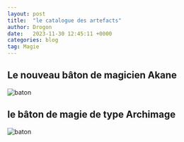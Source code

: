 ```yaml
---
layout: post
title:  "le catalogue des artefacts"
author: Drogon
date:   2023-11-30 12:45:11 +0000
categories: blog
tag: Magie
---
```


## Le nouveau bâton de magicien Akane

![baton](https://encrypted-tbn0.gstatic.com/images?q=tbn:ANd9GcQEN29oIZSIGJ7TVe3zoKIjNV43Zsib-J7MwA&usqp=CAU)

## le bâton de magie de type Archimage

![baton](https://encrypted-tbn0.gstatic.com/images?q=tbn:ANd9GcTWrRnueniH0EaneeSqXKO9AdyoE6nOctLPAw&usqp=CAU)